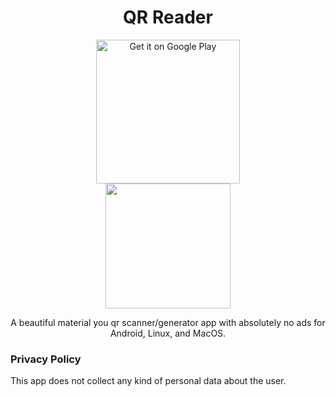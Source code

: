 <div align="center">

# QR Reader




[<img alt='Get it on Google Play' src='https://play.google.com/intl/en_us/badges/static/images/badges/en_badge_web_generic.png' width="230">](https://play.google.com/store/apps/details?id=dev.lasheen.qr.qr&pcampaignid=pcampaignidMKT-Other-global-all-co-prtnr-py-PartBadge-Mar2515-1)   
[<img src="https://raw.githubusercontent.com/snapcore/snap-store-badges/master/EN/%5BEN%5D-snap-store-black%402x.png" width="200">](https://snapcraft.io/qr-scanner)







A beautiful material you qr scanner/generator app with absolutely no ads for Android, Linux, and MacOS.




<div align="left">

### Privacy Policy

This app does not collect any kind of personal data about the user.
